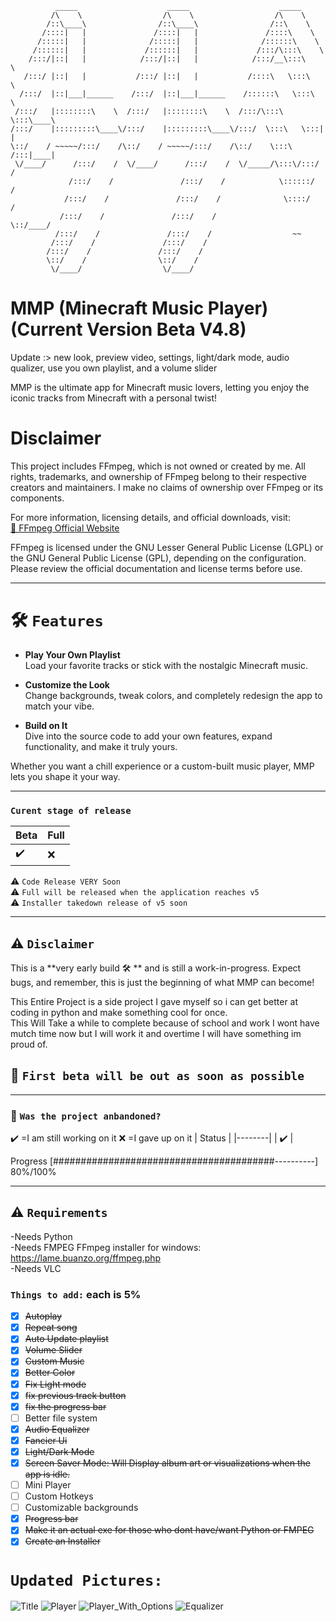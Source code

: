               _____                    _____                    _____          
             /\    \                  /\    \                  /\    \         
            /::\____\                /::\____\                /::\    \        
           /::::|   |               /::::|   |               /::::\    \       
          /:::::|   |              /:::::|   |              /::::::\    \      
         /::::::|   |             /::::::|   |             /:::/\:::\    \     
        /:::/|::|   |            /:::/|::|   |            /:::/__\:::\    \    
       /:::/ |::|   |           /:::/ |::|   |           /::::\   \:::\    \   
      /:::/  |::|___|______    /:::/  |::|___|______    /::::::\   \:::\    \  
     /:::/   |::::::::\    \  /:::/   |::::::::\    \  /:::/\:::\   \:::\____\ 
    /:::/    |:::::::::\____\/:::/    |:::::::::\____\/:::/  \:::\   \:::|    |
    \::/    / ~~~~~/:::/    /\::/    / ~~~~~/:::/    /\::/    \:::\  /:::|____|
     \/____/      /:::/    /  \/____/      /:::/    /  \/_____/\:::\/:::/    / 
                 /:::/    /               /:::/    /            \::::::/    /  
                /:::/    /               /:::/    /              \::::/    /   
               /:::/    /               /:::/    /                \::/____/    
              /:::/    /               /:::/    /                  ~~          
             /:::/    /               /:::/    /                               
            /:::/    /               /:::/    /                                
            \::/    /                \::/    /                                 
             \/____/                  \/____/ 
                                 
# MMP (Minecraft Music Player) (Current Version Beta V4.8)  

Update :> new look, preview video, settings, light/dark mode, audio qualizer, use you own playlist, and a volume slider

MMP is the ultimate app for Minecraft music lovers, letting you enjoy the iconic tracks from Minecraft with a personal twist!  

# Disclaimer  
This project includes FFmpeg, which is not owned or created by me. All rights, trademarks, and ownership of FFmpeg belong to their respective creators and maintainers. I make no claims of ownership over FFmpeg or its components.

For more information, licensing details, and official downloads, visit:  
[🔗 FFmpeg Official Website](https://www.ffmpeg.org)

FFmpeg is licensed under the GNU Lesser General Public License (LGPL) or the GNU General Public License (GPL), depending on the configuration. Please review the official documentation and license terms before use.

---
# 🛠️ `Features`  
- **Play Your Own Playlist**  
  Load your favorite tracks or stick with the nostalgic Minecraft music.  

- **Customize the Look**  
  Change backgrounds, tweak colors, and completely redesign the app to match your vibe.  

- **Build on It**  
  Dive into the source code to add your own features, expand functionality, and make it truly yours.  

Whether you want a chill experience or a custom-built music player, MMP lets you shape it your way.  

---
### `Curent stage of release`
|Beta|Full |
|----|-----|
|✔️ | ❌ |  

⚠ `Code Release VERY Soon`  
⚠ `Full will be released when the application reaches v5`  
⚠ `Installer takedown release of v5 soon`

---

## ⚠ `Disclaimer`  
This is a **very early build :hammer_and_wrench: ** and is still a work-in-progress. Expect bugs, and remember, this is just the beginning of what MMP can become!    

This Entire Project is a side project I gave myself so i can get better at coding in python and make something cool for once.  
This Will Take a while to complete because of school and work I wont have mutch time now but I will work it and overtime I will have something im proud of.  
## 💬 `First beta will be out as soon as possible`

---
### 💬 `Was the project anbandoned?` 
✔️ =I am still working on it ❌ =I gave up on it
| Status |
|--------|
|   ✔️  |


Progress [########################################----------] 80%/100%


---

## ⚠ `Requirements`
 -Needs Python  
 -Needs FMPEG FFmpeg installer for windows: https://lame.buanzo.org/ffmpeg.php   
 -Needs VLC  

### `Things to add:` each is 5%
- [x] ~~Autoplay~~  
- [x] ~~Repeat song~~
- [x] ~~Auto Update playlist~~
- [x] ~~Volume Slider~~
- [x] ~~Custom Music~~
- [x] ~~Better Color~~
- [x] ~~Fix Light mode~~
- [x] ~~fix previous track button~~
- [x] ~~fix the progress bar~~
- [ ] Better file system
- [x] ~~Audio Equalizer~~
- [x] ~~Fancier Ui~~
- [x] ~~Light/Dark Mode~~
- [x] ~~Screen Saver Mode: Will Display album art or visualizations when the app is idle.~~
- [ ] Mini Player
- [ ] Custom Hotkeys
- [ ] Customizable backgrounds
- [x] ~~Progress bar~~
- [x] ~~Make it an actual exe for those who dont have/want Python or FMPEG~~
- [x] ~~Create an Installer~~

# `Updated Pictures:`   

![Title](https://github.com/user-attachments/assets/892a1521-9f50-4713-a8cd-599b9ee959e1)
![Player](https://github.com/user-attachments/assets/3807aaf9-f963-471e-8ae5-8ba7f724c981)
![Player_With_Options](https://github.com/user-attachments/assets/4d67226a-e68c-4917-8166-c1891b28034c)
![Equalizer](https://github.com/user-attachments/assets/a4d9f661-44ec-4080-ae6e-7f654feadc23)
